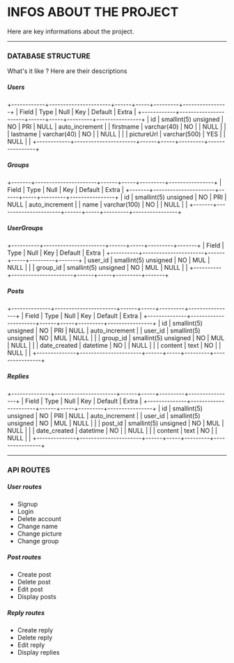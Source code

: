 # INFOS ABOUT THE PROJECT
Here are key informations about the project.

_____________________________________________________

### DATABASE STRUCTURE
What's it like ? Here are their descriptions

##### Users
+------------+----------------------+------+-----+---------+----------------+
| Field      | Type                 | Null | Key | Default | Extra          |
+------------+----------------------+------+-----+---------+----------------+
| id         | smallint(5) unsigned | NO   | PRI | NULL    | auto_increment |
| firstname  | varchar(40)          | NO   |     | NULL    |                |
| lastname   | varchar(40)          | NO   |     | NULL    |                |
| pictureUrl | varchar(500)         | YES  |     | NULL    |                |
+------------+----------------------+------+-----+---------+----------------+

##### Groups
+-------+----------------------+------+-----+---------+----------------+
| Field | Type                 | Null | Key | Default | Extra          |
+-------+----------------------+------+-----+---------+----------------+
| id    | smallint(5) unsigned | NO   | PRI | NULL    | auto_increment |
| name  | varchar(100)         | NO   |     | NULL    |                |
+-------+----------------------+------+-----+---------+----------------+

##### UserGroups 
+----------+----------------------+------+-----+---------+-------+
| Field    | Type                 | Null | Key | Default | Extra |
+----------+----------------------+------+-----+---------+-------+
| user_id  | smallint(5) unsigned | NO   | MUL | NULL    |       |
| group_id | smallint(5) unsigned | NO   | MUL | NULL    |       |
+----------+----------------------+------+-----+---------+-------+

##### Posts
+--------------+----------------------+------+-----+---------+----------------+
| Field        | Type                 | Null | Key | Default | Extra          |
+--------------+----------------------+------+-----+---------+----------------+
| id           | smallint(5) unsigned | NO   | PRI | NULL    | auto_increment |
| user_id      | smallint(5) unsigned | NO   | MUL | NULL    |                |
| group_id     | smallint(5) unsigned | NO   | MUL | NULL    |                |
| date_created | datetime             | NO   |     | NULL    |                |
| content      | text                 | NO   |     | NULL    |                |
+--------------+----------------------+------+-----+---------+----------------+

##### Replies
+--------------+----------------------+------+-----+---------+----------------+
| Field        | Type                 | Null | Key | Default | Extra          |
+--------------+----------------------+------+-----+---------+----------------+
| id           | smallint(5) unsigned | NO   | PRI | NULL    | auto_increment |
| user_id      | smallint(5) unsigned | NO   | MUL | NULL    |                |
| post_id      | smallint(5) unsigned | NO   | MUL | NULL    |                |
| date_created | datetime             | NO   |     | NULL    |                |
| content      | text                 | NO   |     | NULL    |                |
+--------------+----------------------+------+-----+---------+----------------+

______________________________________________________

### API ROUTES
##### User routes
- Signup
- Login
- Delete account
- Change name
- Change picture
- Change group

##### Post routes
- Create post
- Delete post
- Edit post
- Display posts

##### Reply routes
- Create reply
- Delete reply
- Edit reply
- Display replies
